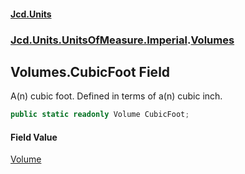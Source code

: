 #### [Jcd.Units](index.md 'index')
### [Jcd.Units.UnitsOfMeasure.Imperial](Jcd.Units.UnitsOfMeasure.Imperial.md 'Jcd.Units.UnitsOfMeasure.Imperial').[Volumes](Jcd.Units.UnitsOfMeasure.Imperial.Volumes.md 'Jcd.Units.UnitsOfMeasure.Imperial.Volumes')

## Volumes.CubicFoot Field

A(n) cubic foot. Defined in terms of a(n) cubic inch.

```csharp
public static readonly Volume CubicFoot;
```

#### Field Value
[Volume](Jcd.Units.UnitTypes.Volume.md 'Jcd.Units.UnitTypes.Volume')
